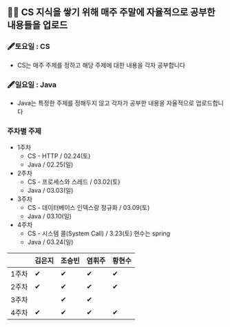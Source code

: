 
## 🏄‍♂️ CS 지식을 쌓기 위해 매주 주말에 자율적으로 공부한 내용들을 업로드
### 🖋토요일 : CS
- CS는 매주 주제를 정하고 해당 주제에 대한 내용을 각자 공부합니다
### 🖋일요일 : Java
- Java는 특정한 주제를 정해두지 않고 각자가 공부한 내용을 자율적으로 업로드합니다

### 주차별 주제
- 1주차
  - CS - HTTP / 02.24(토)
  - Java / 02.25(일)
- 2주차
  - CS - 프로세스와 스레드 / 03.02(토)
  - Java / 03.03(일)
- 3주차
  - CS - 데이터베이스 인덱스랑 정규화 / 03.09(토)
  - Java / 03.10(일)
- 4주차
  - CS - 시스템 콜(System Call) / 3.23(토) 현수는 spring 
  - Java / 03.24(일)
  
||김은지|조승빈|염휘주|황현수|
|---|---|---|---|---|
|1주차 |✔|✔|✔|✔|
|2주차 |✔|✔|✔|✔|
|3주차 | |✔|✔| |
|4주차 |✔|✔|✔|✔|
